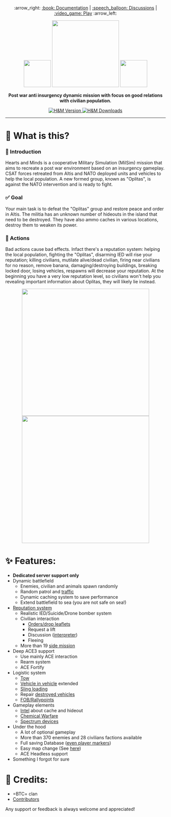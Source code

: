 <p align="center">
:arrow_right:
<a href="http://vdauphin.github.io/HeartsAndMinds/">
:book: Documentation</a> |
<a href="https://github.com/Vdauphin/HeartsAndMinds/discussions">:speech_balloon: Discussions</a> |
 <a href="https://www.battlemetrics.com/servers/arma3?q=hearts%2Band%2Bminds%20||%20%22H%26M%22&status=online&sort=-players">
:video_game: Play</a>
 :arrow_left:
</p>

<p align="center">
    <img src="https://data.bistudio.com/assets/img/badges/medal/MWFMP.png" width="85">
    <img src="https://user-images.githubusercontent.com/14364400/120066018-bd52ed80-c074-11eb-87d6-61cdeada32f8.png" width="210">
    <img src="https://data.bistudio.com/assets/img/badges/medal/MWFMP.png" width="85">
</p>

<p align="center">
<b>
Post war anti insurgency dynamic mission with focus on good relations with civilian population.
</b>
</p>

<p align="center">
    <a href="https://github.com/Vdauphin/HeartsAndMinds/releases/tag/1.23.7">
        <img src="https://img.shields.io/badge/Version-1.23.7-blue.svg?style=flat-square" alt="H&M Version">
    </a>
    <a href="https://somsubhra.github.io/github-release-stats/?username=vdauphin&repository=HeartsAndMinds&page=1&per_page=300">
        <img src="https://img.shields.io/github/downloads/Vdauphin/HeartsAndMinds/total.svg?style=flat-square&label=Downloads" alt="H&M Downloads">
    </a>
</p>

______________________________________________

# 🤔 What is this?
### :memo: Introduction
Hearts and Minds is a cooperative Military Simulation (MilSim) mission that aims to recreate a post war environment based on an insurgency gameplay.
CSAT forces retreated from Altis and NATO deployed units and vehicles to help the local population.
A new formed group, known as "Oplitas", is against the NATO intervention and is ready to fight.

### :white_check_mark: Goal
Your main task is to defeat the "Oplitas" group and restore peace and order in Altis.
The militia has an unknown number of hideouts in the island that need to be destroyed.
They have also ammo caches in various locations, destroy them to weaken its power.

### :revolving_hearts: Actions 
Bad actions cause bad effects.
Infact there's a reputation system: helping the local population, fighting the "Oplitas", disarming IED will rise your reputation; killing civilians, mutilate alive/dead civilian, firing near civilians for no reason, remove banana, damaging/destroying buildings, breaking locked door, losing vehicles, respawns will decrease your reputation.
At the beginning you have a very low reputation level, so civilians won't help you revealing important information about Oplitas, they will likely lie instead.

<p align="center">
    <img src="https://user-images.githubusercontent.com/14364400/28997116-bfcec8a6-7a0d-11e7-911f-b52edb841ae3.png" width="400">
    <img src="https://user-images.githubusercontent.com/14364400/29193966-d8306378-7e27-11e7-97cb-df76dfc08e53.png" width="400">
</p>

# :sparkles: Features:

- **Dedicated server support only**
- Dynamic battlefield
    - Enemies, civilian and animals spawn randomly
    - Random patrol and [traffic](http://vdauphin.github.io/HeartsAndMinds/InGame-documentation#traffic)
    - Dynamic caching system to save performance
    - Extend battlefield to sea (you are not safe on sea!)
- [Reputation system](http://vdauphin.github.io/HeartsAndMinds/InGame-documentation#reputation)
    - Realistic IED/Suicide/Drone bomber system
    - Civilian interaction
        - [Orders/drop leaflets](http://vdauphin.github.io/HeartsAndMinds/InGame-documentation#civil-orders)
        - Request a lift
        - Discussion ([interpreter](http://vdauphin.github.io/HeartsAndMinds/InGame-documentation#intel))
        - Fleeing
    - More than 19 [side mission](http://vdauphin.github.io/HeartsAndMinds/InGame-documentation#side-mission)
- Deep ACE3 support
    - Use mainly ACE interaction
    - Rearm system
    - ACE Fortify
- Logistic system
    - [Tow](http://vdauphin.github.io/HeartsAndMinds/InGame-documentation#towing-system)
    - [Vehicle in vehicle](http://vdauphin.github.io/HeartsAndMinds/InGame-documentation#towing-system) extended
    - [Sling loading](http://vdauphin.github.io/HeartsAndMinds/InGame-documentation#sling-loading)
    - Repair [destroyed vehicles](http://vdauphin.github.io/HeartsAndMinds/InGame-documentation#respawn)
    - [FOB/Rallypoints](http://vdauphin.github.io/HeartsAndMinds/InGame-documentation#respawn-position)
- Gameplay elements
    - [Intel](http://vdauphin.github.io/HeartsAndMinds/InGame-documentation#intel) about cache and hideout
    - [Chemical Warfare](http://vdauphin.github.io/HeartsAndMinds/InGame-documentation#chemical-warfare)
    - [Spectrum devices](http://vdauphin.github.io/HeartsAndMinds/InGame-documentation#spectrum-devices)
- Under the hood
    - A lot of optional gameplay
    - More than 370 enemies and 28 civilians factions available
    - Full saving Database ([even player markers](http://vdauphin.github.io/HeartsAndMinds/InGame-documentation#headless--database))
    - Easy map change (See [here](http://vdauphin.github.io/HeartsAndMinds/Change-MAP-of-Hearts-and-Minds))
    - ACE Headless support
- Something I forgot for sure

# :clap: Credits:
- =BTC= clan
- [Contributors](https://github.com/Vdauphin/HeartsAndMinds/graphs/contributors)

Any support or feedback is always welcome and appreciated!
